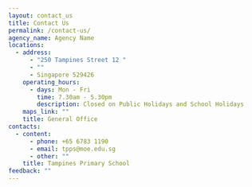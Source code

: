 ```yaml
---
layout: contact_us
title: Contact Us
permalink: /contact-us/
agency_name: Agency Name
locations:
  - address:
      - "250 Tampines Street 12 "
      - ""
      - Singapore 529426
    operating_hours:
      - days: Mon - Fri
        time: 7.30am - 5.30pm
        description: Closed on Public Holidays and School Holidays
    maps_link: ""
    title: General Office
contacts:
  - content:
      - phone: +65 6783 1190
      - email: tpps@moe.edu.sg
      - other: ""
    title: Tampines Primary School
feedback: ""
---
```

